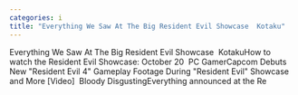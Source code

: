 ```yaml
---
categories: i
title: "Everything We Saw At The Big Resident Evil Showcase  Kotaku"
---
```

Everything We Saw At The Big Resident Evil Showcase&nbsp;&nbsp;KotakuHow to watch the Resident Evil Showcase: October 20&nbsp;&nbsp;PC GamerCapcom Debuts New "Resident Evil 4" Gameplay Footage During "Resident Evil" Showcase and More [Video]&nbsp;&nbsp;Bloody DisgustingEverything announced at the Re
